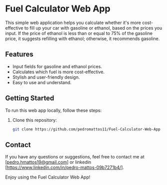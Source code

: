 # Fuel Calculator Web App

This simple web application helps you calculate whether it's more cost-effective to fill up your car with gasoline or ethanol, based on the prices you input. If the price of ethanol is less than or equal to 75% of the gasoline price, it suggests refilling with ethanol; otherwise, it recommends gasoline.

## Features

- Input fields for gasoline and ethanol prices.
- Calculates which fuel is more cost-effective.
- Stylish and user-friendly design.
- Easy to use and understand.

## Getting Started

To run this web app locally, follow these steps:

1. Clone this repository:

   ```sh
   git clone https://github.com/pedromattos11/Fuel-Calculator-Web-App

## Contact

If you have any questions or suggestions, feel free to contact me at [pedro.hmattos19@gmail.com] or linkedin [https://www.linkedin.com/in/pedro-mattos-09b7271b4/].

Enjoy using the Fuel Calculator Web App!

